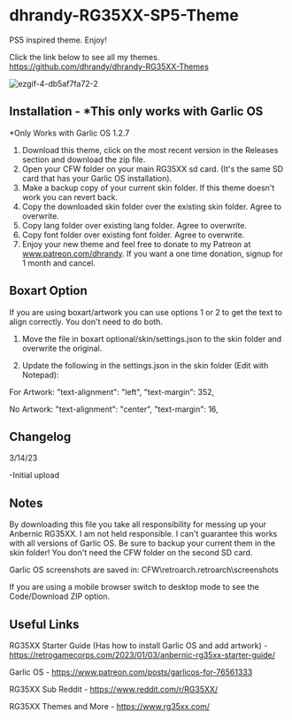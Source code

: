 # dhrandy-RG35XX-SP5-Theme
PS5 inspired theme. Enjoy!

Click the link below to see all my themes.
https://github.com/dhrandy/dhrandy-RG35XX-Themes

![ezgif-4-db5af7fa72-2](https://user-images.githubusercontent.com/6290176/225155868-1475856a-bb1c-4b5d-a323-b65e0dd4772c.gif)

## Installation - *This only works with Garlic OS
*Only Works with Garlic OS 1.2.7
1. Download this theme, click on the most recent version in the Releases section and download the zip file.
2. Open your CFW folder on your main RG35XX sd card. (It's the same SD card that has your Garlic OS installation).
3. Make a backup copy of your current skin folder.  If this theme doesn't work you can revert back.
4. Copy the downloaded skin folder over the existing skin folder. Agree to overwrite.
5. Copy lang folder over existing lang folder. Agree to overwrite.
6. Copy font folder over existing font folder. Agree to overwrite.
7. Enjoy your new theme and feel free to donate to my Patreon at www.patreon.com/dhrandy.  If you want a one time donation, signup for 1 month and cancel.

## Boxart Option

If you are using boxart/artwork you can use options 1 or 2 to get the text to align correctly.  You don't need to do both.

1. Move the file in boxart optional/skin/settings.json to the skin folder and overwrite the original.

2. Update the following in the settings.json in the skin folder (Edit with Notepad):

For Artwork:
"text-alignment": "left",
"text-margin": 352,

No Artwork:
"text-alignment": "center",
"text-margin": 16,

## Changelog
3/14/23 

-Initial upload

## Notes
By downloading this file you take all responsibility for messing up your Anbernic RG35XX.  I am not held responsible. I can't guarantee this works with all versions of Garlic OS. Be sure to backup your current them in the skin folder!  You don't need the CFW folder on the second SD card.

Garlic OS screenshots are saved in: CFW\retroarch\.retroarch\screenshots

If you are using a mobile browser switch to desktop mode to see the Code/Download ZIP option.

## Useful Links
RG35XX Starter Guide (Has how to install Garlic OS and add artwork) - https://retrogamecorps.com/2023/01/03/anbernic-rg35xx-starter-guide/

Garlic OS - https://www.patreon.com/posts/garlicos-for-76561333

RG35XX Sub Reddit - https://www.reddit.com/r/RG35XX/

RG35XX Themes and More - https://www.rg35xx.com/
